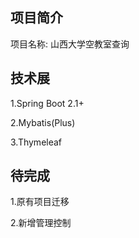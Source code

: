 ## 项目简介

项目名称: 山西大学空教室查询

## 技术展

1.Spring Boot 2.1+

2.Mybatis(Plus)

3.Thymeleaf


## 待完成

1.原有项目迁移

2.新增管理控制